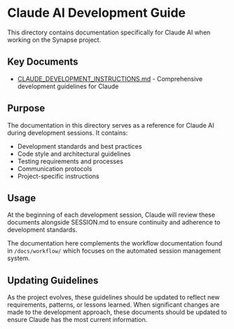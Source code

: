# Claude AI Development Guide

This directory contains documentation specifically for Claude AI when working on the Synapse project.

## Key Documents

- [CLAUDE_DEVELOPMENT_INSTRUCTIONS.md](./CLAUDE_DEVELOPMENT_INSTRUCTIONS.md) - Comprehensive development guidelines for Claude

## Purpose

The documentation in this directory serves as a reference for Claude AI during development sessions. It contains:

- Development standards and best practices
- Code style and architectural guidelines
- Testing requirements and processes
- Communication protocols
- Project-specific instructions

## Usage

At the beginning of each development session, Claude will review these documents alongside SESSION.md to ensure continuity and adherence to development standards.

The documentation here complements the workflow documentation found in `/docs/workflow/` which focuses on the automated session management system.

## Updating Guidelines

As the project evolves, these guidelines should be updated to reflect new requirements, patterns, or lessons learned. When significant changes are made to the development approach, these documents should be updated to ensure Claude has the most current information.